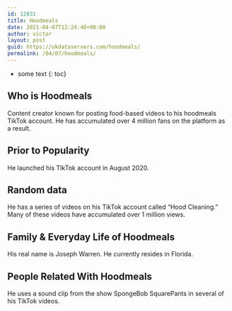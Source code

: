 ```yaml
---
id: 12831
title: Hoodmeals
date: 2021-04-07T12:24:40+00:00
author: victor
layout: post
guid: https://ukdataservers.com/hoodmeals/
permalink: /04/07/hoodmeals/
---
```


* some text
{: toc}


## Who is Hoodmeals



Content creator known for posting food-based videos to his hoodmeals TikTok account. He has accumulated over 4 million fans on the platform as a result.

                
                
                
## Prior to Popularity



He launched his TIkTok account in August 2020.

                
                
                
## Random data



He has a series of videos on his TikTok account called &#8220;Hood Cleaning.&#8221; Many of these videos have accumulated over 1 million views. 

                
                
                
## Family & Everyday Life of Hoodmeals



His real name is Joseph Warren. He currently resides in Florida. 

                
                
                
## People Related With Hoodmeals



He uses a sound clip from the show SpongeBob SquarePants in several of his TikTok videos. 

                
              
            
          
          
          